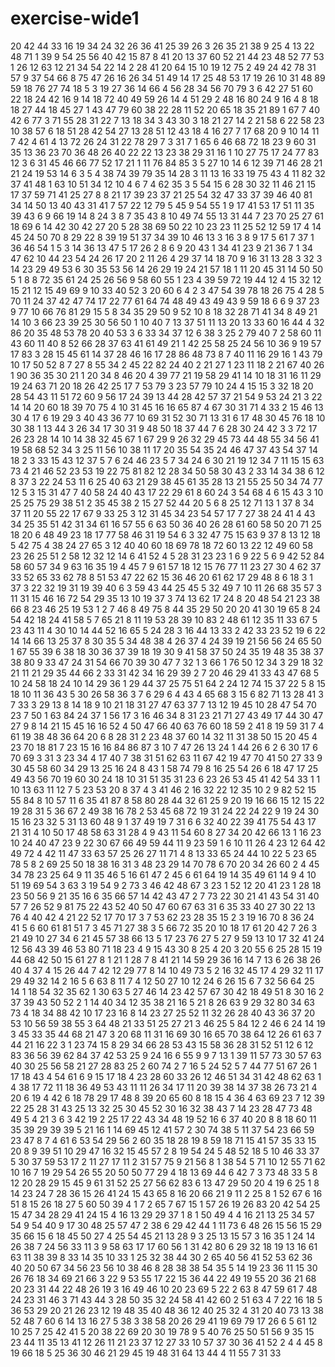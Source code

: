 # exercise-wide1
20
42
44
33
16
19
34
24
32
26
36
41
25
39
26
3
26
35
21
38
9
25
4
13
22
48
71
1
39
9
54
25
56
40
42
15
87
8
41
20
13
37
60
52
21
44
23
48
52
77
53
1
26
12
63
12
21
34
54
22
14
2
28
41
20
64
15
10
19
12
75
2
49
24
42
78
31
57
9
37
54
66
8
75
47
26
16
26
34
51
49
14
17
25
48
53
17
19
26
10
31
48
89
59
18
76
27
74
18
5
3
19
27
36
14
66
4
56
28
34
56
70
79
3
6
42
27
51
60
22
18
24
42
16
9
14
18
72
40
49
59
26
14
4
51
29
2
48
16
80
24
9
16
4
8
18
18
27
44
18
45
27
1
43
47
79
60
38
22
28
11
52
20
65
18
35
21
89
1
67
7
40
42
6
77
3
71
55
28
31
22
7
13
18
34
3
43
30
3
18
21
27
14
2
21
58
6
22
58
23
10
38
57
6
18
51
28
42
54
27
13
28
51
12
43
18
4
16
27
7
17
68
20
9
10
14
11
7
42
4
61
4
13
72
26
24
31
22
78
29
7
3
31
7
1
65
6
46
68
72
18
23
9
60
31
35
13
36
23
70
36
48
26
40
22
22
13
23
38
29
31
16
1
10
27
75
17
24
77
83
12
3
6
31
45
46
66
77
52
17
21
1
11
76
84
85
3
5
27
10
14
6
12
39
71
46
28
21
21
24
19
53
14
6
3
5
4
38
74
39
79
35
14
28
3
11
13
16
33
19
75
43
4
11
82
32
37
41
48
1
63
10
51
34
12
10
4
6
7
4
62
35
3
5
54
15
6
28
30
32
11
46
21
15
17
37
59
71
41
25
27
8
8
21
17
39
23
37
21
25
54
32
47
33
37
39
46
40
81
34
14
50
13
40
43
31
41
7
57
22
12
79
5
45
9
54
55
1
9
17
41
53
17
51
11
35
39
43
6
9
66
19
14
8
24
3
8
7
35
43
8
10
49
74
55
13
31
44
7
23
70
25
27
61
18
69
6
14
42
30
42
27
20
5
28
38
69
50
22
10
23
23
11
25
52
12
59
17
4
14
45
24
50
70
8
29
22
8
39
19
51
37
34
39
10
46
13
3
16
3
8
9
17
5
61
7
37
1
36
46
54
1
5
3
14
36
13
47
5
17
26
2
8
6
9
20
43
1
34
41
23
9
21
36
7
1
34
47
62
10
44
23
54
24
26
17
20
2
11
26
4
29
37
14
18
70
9
16
31
13
28
3
32
3
14
23
29
49
53
6
30
35
53
56
14
26
29
19
24
21
57
18
1
11
20
45
31
14
50
50
5
1
8
8
72
35
61
24
25
26
56
9
58
60
55
1
23
4
39
59
72
19
44
12
4
15
32
12
15
21
12
15
49
69
9
10
33
40
52
3
20
60
6
4
2
3
47
54
39
78
18
26
75
4
28
5
70
11
24
37
42
47
74
17
22
77
61
64
74
48
49
43
49
43
9
59
18
6
6
9
37
23
9
77
10
66
76
81
29
15
5
8
34
35
29
50
9
52
10
8
18
32
28
71
41
34
8
49
21
14
10
3
66
23
39
25
30
56
50
1
10
40
7
13
37
51
11
13
20
13
33
60
16
44
4
32
86
20
35
48
53
78
20
40
53
3
6
33
34
37
12
6
38
3
25
2
79
40
7
2
58
60
11
43
60
11
40
8
52
66
28
37
63
41
61
49
21
1
42
25
58
25
24
56
10
36
9
19
57
17
83
3
28
15
45
61
14
37
28
46
16
17
28
86
48
73
8
7
40
11
16
29
16
1
43
79
10
17
50
52
8
7
27
8
55
34
2
45
22
82
24
40
2
21
27
1
23
11
18
2
21
67
40
26
1
90
36
35
30
21
1
20
34
8
46
20
4
39
77
21
19
58
29
41
14
10
18
31
16
11
29
19
24
63
71
20
18
26
42
25
17
7
53
79
3
23
57
79
10
24
4
15
15
3
32
18
20
28
54
43
11
51
72
60
9
56
17
24
39
13
44
28
42
57
37
21
54
9
53
24
21
3
22
14
14
20
60
18
39
70
75
4
10
31
45
16
16
65
87
4
67
30
31
71
4
33
2
15
46
13
30
4
17
6
19
29
3
40
43
36
77
10
69
31
52
30
71
13
31
6
17
48
30
45
76
18
10
30
38
1
13
44
3
26
34
17
30
31
9
48
50
18
37
44
7
6
28
30
24
42
3
3
72
17
26
23
28
14
10
14
38
32
45
67
1
67
29
9
26
32
29
45
73
44
48
55
34
56
41
19
58
68
52
34
3
25
11
56
10
38
11
17
20
35
54
35
24
46
47
37
43
54
37
14
18
2
3
33
15
43
12
37
5
7
6
24
46
23
5
7
34
24
6
30
21
19
12
34
7
11
15
15
63
73
4
21
46
52
23
53
19
22
75
81
82
12
28
34
50
58
30
43
2
33
14
34
38
6
12
8
37
3
22
24
53
11
6
25
40
63
21
29
38
45
61
35
28
13
21
55
25
50
34
74
77
12
5
3
15
31
47
7
40
58
24
40
43
17
22
29
61
8
60
24
3
54
68
4
6
15
43
3
10
25
25
75
29
38
51
2
35
45
38
2
15
27
52
44
20
5
6
8
25
12
71
13
1
37
8
34
37
11
20
55
22
17
67
9
33
25
3
12
31
45
34
23
54
57
17
7
27
38
24
41
4
43
34
25
35
51
42
31
34
61
16
57
55
6
63
50
36
40
26
28
61
60
58
50
20
71
25
18
20
6
48
49
23
18
17
77
58
46
31
19
54
6
3
32
47
75
15
63
9
37
8
13
12
18
5
42
75
4
38
24
27
65
3
12
40
40
60
18
69
78
18
72
60
13
22
12
49
60
58
23
26
25
51
2
58
12
32
12
14
6
41
52
4
5
28
31
23
23
1
6
9
22
5
6
9
42
52
84
58
60
57
34
9
63
16
35
19
4
45
7
9
61
57
18
12
15
76
77
11
23
27
30
4
62
37
33
52
65
33
62
78
8
51
53
47
22
62
15
36
46
20
61
62
17
29
48
8
6
18
3
1
37
3
22
32
19
31
19
39
40
6
3
59
43
44
25
45
5
32
49
7
10
11
26
68
35
57
3
11
31
15
46
16
72
54
29
35
13
10
19
37
3
74
13
62
17
24
8
20
48
54
21
23
38
66
8
23
46
25
19
53
1
2
7
46
8
49
75
8
44
35
29
50
20
20
41
30
19
65
8
24
54
42
18
24
41
58
5
7
65
21
8
11
19
53
28
39
10
83
2
48
61
12
35
11
33
67
5
23
43
11
4
30
10
14
44
52
16
65
5
24
28
3
16
44
13
33
2
42
33
23
52
19
6
22
14
14
66
13
25
37
8
30
35
5
34
48
38
4
26
37
4
24
39
19
21
56
56
24
65
50
1
67
55
39
6
38
18
30
36
37
39
18
19
30
9
41
58
37
50
24
35
19
48
35
38
37
38
80
9
33
47
24
31
54
66
70
39
30
47
7
32
1
3
66
1
76
50
12
34
3
29
18
32
21
11
21
29
35
44
66
2
33
31
42
34
16
29
39
2
7
20
46
29
41
33
43
47
68
5
10
24
58
18
24
10
14
29
36
1
29
44
37
25
75
51
64
2
24
12
74
15
37
22
5
8
15
18
10
11
36
43
5
30
26
58
36
3
7
6
29
6
4
43
4
65
68
3
15
6
82
71
13
28
41
3
7
33
3
29
13
8
14
18
9
10
21
18
31
27
47
63
37
7
13
12
19
45
10
28
47
54
70
23
7
50
1
63
84
24
37
1
56
17
3
16
46
34
8
31
23
21
71
27
43
49
17
44
30
47
27
9
8
14
21
15
45
16
16
52
4
50
47
66
40
63
76
60
18
59
2
41
8
19
59
31
7
4
61
19
38
48
36
64
20
6
8
28
31
2
23
48
37
60
14
32
11
31
38
50
15
20
45
4
23
70
18
81
7
23
15
16
16
84
86
87
3
10
7
47
26
13
24
1
44
26
6
2
6
30
17
6
70
69
3
31
3
23
34
4
17
40
7
38
31
51
62
63
11
67
42
19
47
70
41
50
27
33
9
30
45
58
60
34
29
13
25
16
24
8
43
1
58
74
79
8
16
25
54
26
6
18
47
17
25
49
43
56
70
19
60
30
24
18
10
31
51
35
31
23
6
23
26
53
45
41
42
54
33
1
1
10
13
63
11
12
7
5
23
53
20
8
37
4
3
41
46
2
16
32
22
12
35
10
2
9
82
52
15
55
84
8
10
57
11
6
35
41
87
8
58
80
28
44
32
61
25
9
20
19
16
66
15
12
15
22
19
28
31
5
36
67
2
49
38
16
78
2
53
45
68
72
19
31
24
22
24
22
9
19
24
30
15
16
23
32
5
31
13
60
48
9
1
37
49
19
7
31
6
6
32
40
22
39
41
75
54
43
17
21
31
4
10
50
17
48
58
63
31
28
4
9
43
11
54
60
8
27
34
20
42
66
13
1
16
23
10
24
40
47
23
9
22
30
67
66
49
59
44
11
9
23
59
1
6
10
11
26
4
23
12
64
42
49
72
4
42
11
47
33
63
57
25
26
27
11
71
4
8
13
33
65
24
44
10
22
5
23
65
78
5
8
2
69
25
50
18
38
16
31
3
48
23
29
14
70
78
6
70
20
34
26
60
2
4
45
34
78
23
25
64
9
11
35
46
5
16
61
47
2
45
6
61
64
19
14
35
49
61
14
9
4
10
51
19
69
54
3
63
3
19
54
9
2
73
3
46
42
48
67
3
23
1
52
12
20
41
23
1
28
18
23
50
56
9
21
35
16
6
35
66
57
14
42
43
47
2
7
73
22
30
21
41
43
54
31
40
57
7
26
52
9
81
75
22
43
52
40
50
47
60
67
63
31
6
35
33
40
27
30
22
13
76
4
40
42
4
21
22
52
17
70
17
3
7
53
62
23
28
35
15
2
3
19
16
70
8
36
24
41
5
6
60
61
81
51
7
3
45
71
27
38
3
5
66
72
35
20
10
18
17
61
20
42
7
26
3
21
49
10
27
34
6
21
45
57
38
66
13
5
17
23
76
27
5
27
9
59
13
10
17
32
41
24
12
56
43
39
46
53
80
71
18
23
4
9
15
43
30
8
25
4
20
3
20
55
6
25
28
15
19
44
68
42
50
15
61
27
8
1
21
1
28
7
8
41
21
14
59
29
36
16
14
7
13
6
26
38
26
40
4
37
4
15
26
44
7
42
12
29
77
8
14
10
49
73
5
2
16
32
45
17
4
29
32
11
17
29
49
32
14
2
16
5
6
63
8
11
7
4
12
50
27
10
12
24
6
26
15
6
7
32
56
64
25
14
1
18
54
32
35
62
1
30
63
5
27
46
14
23
42
57
67
30
42
18
49
51
8
30
16
2
37
39
43
50
52
2
1
14
40
34
12
35
38
21
16
5
21
8
26
63
9
29
32
80
34
63
73
4
18
34
88
42
10
17
23
16
8
14
23
27
25
52
11
32
26
28
40
43
36
37
20
53
10
56
59
38
55
3
64
48
21
33
51
25
27
21
3
46
25
5
84
12
2
46
6
24
14
19
3
45
33
35
44
68
21
47
3
20
68
11
31
16
69
30
16
65
70
38
64
12
26
61
63
7
44
21
16
22
3
1
23
74
15
8
29
34
66
28
53
43
15
58
36
28
31
52
51
12
6
12
83
36
56
39
62
84
37
42
53
25
9
24
16
6
55
9
9
7
13
1
39
11
57
73
30
57
63
40
30
25
56
58
21
27
28
83
25
2
60
74
2
7
16
5
24
52
5
7
44
77
51
67
26
1
17
18
43
4
54
61
6
9
15
17
18
4
23
28
60
33
26
12
46
51
34
31
42
48
62
63
1
4
38
17
72
11
18
36
49
53
43
11
11
26
34
17
11
20
39
38
14
37
38
26
73
21
4
20
6
19
4
42
6
18
78
29
17
48
8
39
20
65
60
8
18
15
4
36
4
63
69
23
7
12
39
22
25
28
31
43
25
13
32
25
30
45
52
30
16
32
38
43
7
14
23
28
47
73
48
49
5
4
21
3
6
3
42
19
2
25
17
22
43
34
48
19
52
16
6
37
40
20
8
8
18
60
11
35
39
29
39
39
5
21
16
1
14
69
45
12
41
57
2
30
74
38
5
11
37
54
23
66
59
23
47
8
7
4
61
6
53
54
29
56
2
60
35
18
28
19
8
59
18
71
15
41
57
35
33
15
20
8
9
39
51
10
29
47
16
32
15
45
57
2
8
19
54
24
5
48
52
18
5
10
46
33
37
5
30
37
59
53
17
2
11
27
17
11
2
31
57
75
9
21
56
8
1
38
54
5
71
10
12
55
71
62
10
16
7
19
29
54
26
55
20
50
50
77
29
4
18
13
69
44
6
42
7
3
73
48
33
5
8
12
20
28
29
15
45
9
61
31
52
25
27
56
62
83
6
13
47
29
50
20
4
19
6
25
1
8
14
23
24
7
28
36
15
26
41
24
15
43
65
8
16
20
66
21
9
11
2
25
8
1
52
67
6
16
51
8
15
26
18
27
5
60
50
39
4
1
7
2
65
7
67
15
1
57
26
19
26
83
20
42
54
25
15
47
34
28
29
41
24
15
4
16
13
29
29
37
1
8
1
50
49
4
4
16
21
13
25
34
57
54
9
54
40
9
17
30
48
25
57
47
2
38
6
29
42
44
1
11
73
6
48
26
15
56
15
29
35
66
15
6
18
45
50
27
4
25
54
45
21
13
28
9
3
25
13
15
57
3
16
35
1
24
14
26
38
7
24
56
33
11
3
9
58
63
17
17
60
56
1
31
42
80
6
29
32
18
19
13
16
61
63
11
38
39
8
33
14
35
10
33
1
25
32
38
44
30
2
65
40
56
41
52
53
62
36
40
20
50
67
34
56
23
56
10
38
46
8
28
38
38
54
35
5
14
19
23
36
11
15
30
26
76
18
34
69
21
66
3
22
9
53
55
17
22
15
36
44
22
49
19
55
20
36
21
68
20
23
31
44
22
48
26
19
3
16
49
46
10
20
23
69
5
22
2
63
8
47
59
61
7
48
24
23
31
46
3
71
43
44
3
28
50
35
32
24
58
41
42
60
2
51
63
4
7
22
16
18
5
36
53
29
20
21
26
23
12
19
48
35
40
48
36
12
40
25
32
4
31
20
40
73
13
38
52
48
7
60
6
14
13
16
27
5
38
3
38
58
20
26
29
41
19
69
79
17
26
6
5
61
12
10
25
7
25
42
41
5
20
38
22
69
20
30
19
78
9
5
40
76
25
50
51
56
9
35
15
23
44
11
35
13
41
12
26
11
21
23
37
12
27
33
10
57
37
30
36
41
52
2
4
4
45
8
19
66
18
5
25
36
30
46
21
29
45
19
48
31
64
13
44
4
11
55
7
31
33
